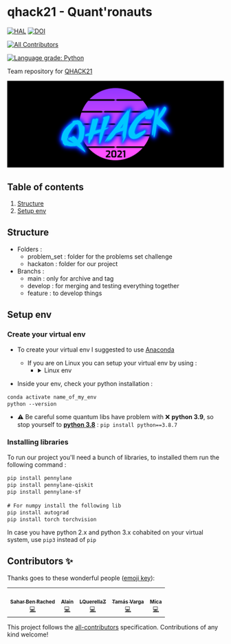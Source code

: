 # qhack21 - Quant'ronauts
[![HAL](https://img.shields.io/badge/HAL-hal--03154587-yellowgreen)](https://hal.archives-ouvertes.fr/hal-03154587)
[![DOI](https://zenodo.org/badge/DOI/10.5281/zenodo.4569383.svg)](https://doi.org/10.5281/zenodo.4569383)
<!-- ALL-CONTRIBUTORS-BADGE:START - Do not remove or modify this section -->
[![All Contributors](https://img.shields.io/badge/all_contributors-5-orange.svg?style=flat-square)](#contributors-)
<!-- ALL-CONTRIBUTORS-BADGE:END -->
[![Language grade: Python](https://img.shields.io/lgtm/grade/python/g/mickahell/qhack21.svg?logo=lgtm&logoWidth=18)](https://lgtm.com/projects/g/mickahell/qhack21/context:python)

Team repository for [QHACK21](https://qhack.ai)

<img src="qhack-banner.png">

## Table of contents
1. [Structure](#structure)
2. [Setup env](#setup_env)

## Structure <a name="structure"></a>
- Folders :
	- problem_set : folder for the problems set challenge
	- hackaton : folder for our project
- Branchs :
	- main : only for archive and tag
	- develop : for merging and testing everything together
	- feature : to develop things

## Setup env <a name="setup_env"></a>
### Create your virtual env
- To create your virtual env I suggested to use [Anaconda](https://www.anaconda.com/products/individual)
	- If you are on Linux you can setup your virtual env by using :
		- <details><summary>Linux env</summary>
			<pre>
			toto$ ( echo; echo '##### added for quantum #####';
			echo 'export PATH=/home/toto/.local/bin:$PATH';
			echo "alias quantum='source ~/quantum/bin/activate'" ) >> ~/.bashrc
			toto$ . ~/.bashrc
			toto$ pip3 install --upgrade pip
			toto$ python3 -m pip install virtualenv
			toto$ python3 -m virtualenv quantum
			toto$ quantum
			</pre>
		</details>

- Inside your env, check your python installation :
```
conda activate name_of_my_env
python --version
```
- :warning: Be careful some quantum libs have problem with :x: **python 3.9**, so stop yourself to **[python 3.8](https://www.python.org/downloads/release/python-387/)** :
`pip install python==3.8.7`

### Installing libraries
To run our project you'll need a bunch of libraries, to installed them run the following command :
```
pip install pennylane
pip install pennylane-qiskit
pip install pennylane-sf

# For numpy install the following lib
pip install autograd
pip install torch torchvision
```
In case you have python 2.x and python 3.x cohabited on your virtual system, use `pip3` instead of `pip`

## Contributors ✨

Thanks goes to these wonderful people ([emoji key](https://allcontributors.org/docs/en/emoji-key)):

<!-- ALL-CONTRIBUTORS-LIST:START - Do not remove or modify this section -->
<!-- prettier-ignore-start -->
<!-- markdownlint-disable -->
<table>
  <tr>
    <td align="center"><a href="https://github.com/saharbenrached"><img src="https://avatars.githubusercontent.com/u/58570811?v=4?s=100" width="100px;" alt=""/><br /><sub><b>Sahar Ben Rached</b></sub></a><br /><a href="https://github.com/mickahell/qhack21/commits?author=saharbenrached" title="Code">💻</a></td>
    <td align="center"><a href="https://github.com/AlainChance"><img src="https://avatars.githubusercontent.com/u/43089974?v=4?s=100" width="100px;" alt=""/><br /><sub><b>Alain</b></sub></a><br /><a href="https://github.com/mickahell/qhack21/commits?author=AlainChance" title="Code">💻</a></td>
    <td align="center"><a href="https://github.com/Zed-Is-Dead"><img src="https://avatars.githubusercontent.com/u/7906730?v=4?s=100" width="100px;" alt=""/><br /><sub><b>LQuerellaZ</b></sub></a><br /><a href="https://github.com/mickahell/qhack21/commits?author=Zed-Is-Dead" title="Code">💻</a></td>
    <td align="center"><a href="http://q-edu-lab.com"><img src="https://avatars.githubusercontent.com/u/72672758?v=4?s=100" width="100px;" alt=""/><br /><sub><b>Tamás Varga</b></sub></a><br /><a href="https://github.com/mickahell/qhack21/commits?author=tvarga78" title="Code">💻</a></td>
    <td align="center"><a href="https://github.com/mickahell"><img src="https://avatars.githubusercontent.com/u/20951376?v=4?s=100" width="100px;" alt=""/><br /><sub><b>Mica</b></sub></a><br /><a href="https://github.com/mickahell/qhack21/commits?author=mickahell" title="Code">💻</a></td>
  </tr>
</table>

<!-- markdownlint-restore -->
<!-- prettier-ignore-end -->

<!-- ALL-CONTRIBUTORS-LIST:END -->

This project follows the [all-contributors](https://github.com/all-contributors/all-contributors) specification. Contributions of any kind welcome!
